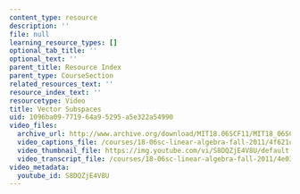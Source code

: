 ```yaml
---
content_type: resource
description: ''
file: null
learning_resource_types: []
optional_tab_title: ''
optional_text: ''
parent_title: Resource Index
parent_type: CourseSection
related_resources_text: ''
resource_index_text: ''
resourcetype: Video
title: Vector Subspaces
uid: 1096ba09-7719-64a9-5295-a5e322a54990
video_files:
  archive_url: http://www.archive.org/download/MIT18.06SCF11/MIT18_06SC_110711_N2_300k.mp4
  video_captions_file: /courses/18-06sc-linear-algebra-fall-2011/4f621c92a3615d35834a7237a1a3fa98_S8DQZjE4V8U.vtt
  video_thumbnail_file: https://img.youtube.com/vi/S8DQZjE4V8U/default.jpg
  video_transcript_file: /courses/18-06sc-linear-algebra-fall-2011/4e0355e8346c55c7b7193202067a533c_S8DQZjE4V8U.pdf
video_metadata:
  youtube_id: S8DQZjE4V8U
---
```

